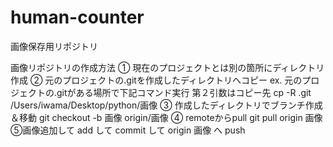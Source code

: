 # human-counter
画像保存用リポジトリ

画像リポジトリの作成方法
① 現在のプロジェクトとは別の箇所にディレクトリ作成
② 元のプロジェクトの.gitを作成したディレクトリへコピー
  ex. 元のプロジェクトの.gitがある場所で下記コマンド実行 第２引数はコピー先
  cp -R .git /Users/iwama/Desktop/python/画像
③ 作成したディレクトリでブランチ作成＆移動
  git checkout -b 画像 origin/画像
④ remoteからpull 
  git pull origin 画像
⑤画像追加して add して commit して origin 画像 へ push
